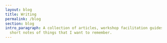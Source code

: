 ```yaml
---
layout: blog
title: Writing
permalink: /blog
section: blog
intro_paragraph: A collection of articles, workshop facilitation guides and
  short notes of things that I want to remember.
---
```

